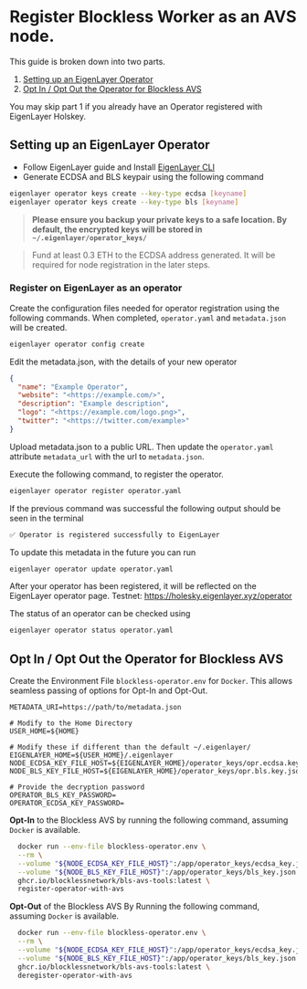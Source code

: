 # Register Blockless Worker as an AVS node.

This guide is broken down into two parts.

1. [Setting up an EigenLayer Operator](#setting-up-an-eigenlayer-operator)
2. [Opt In / Opt Out the Operator for Blockless AVS](#opt-in--opt-out-the-operator-for-blockless-avs)

You may skip part 1 if you already have an Operator registered with EigenLayer Holskey.

## Setting up an EigenLayer Operator

* Follow EigenLayer guide and Install <a href="https://docs.eigenlayer.xyz/eigenlayer/operator-guides/operator-installation#installation-1" target="_new">EigenLayer CLI</a>
* Generate ECDSA and BLS keypair using the following command

```bash
eigenlayer operator keys create --key-type ecdsa [keyname]
eigenlayer operator keys create --key-type bls [keyname]
```

> **Please ensure you backup your private keys to a safe location. By default, the encrypted keys will be stored in `~/.eigenlayer/operator_keys/`**

> Fund at least 0.3 ETH to the ECDSA address generated. It will be required for node registration in the later steps.

### Register on EigenLayer as an operator

Create the configuration files needed for operator registration using the following commands. When completed, `operator.yaml` and `metadata.json` will be created.

```bash
eigenlayer operator config create
```

Edit the metadata.json, with the details of your new operator

```json
{
  "name": "Example Operator",
  "website": "<https://example.com/>",
  "description": "Example description",
  "logo": "<https://example.com/logo.png>",
  "twitter": "<https://twitter.com/example>"
}
```

Upload metadata.json to a public URL. Then update the `operator.yaml` attribute `metadata_url` with the url to `metadata.json`.

Execute the following command, to register the operator.

```bash
eigenlayer operator register operator.yaml
```

If the previous command was successful the following output should be seen in the terminal

```bash
✅ Operator is registered successfully to EigenLayer
```

To update this metadata in the future you can run

```bash
eigenlayer operator update operator.yaml
```

After your operator has been registered, it will be reflected on the EigenLayer operator page.
Testnet: https://holesky.eigenlayer.xyz/operator

The status of an operator can be checked using 

```bash
eigenlayer operator status operator.yaml
```

## Opt In / Opt Out the Operator for Blockless AVS

Create the Environment File `blockless-operator.env` for `Docker`. This allows seamless passing of options for Opt-In and Opt-Out.

```env
METADATA_URI=https://path/to/metadata.json

# Modify to the Home Directory
USER_HOME=${HOME}

# Modify these if different than the default ~/.eigenlayer/
EIGENLAYER_HOME=${USER_HOME}/.eigenlayer
NODE_ECDSA_KEY_FILE_HOST=${EIGENLAYER_HOME}/operator_keys/opr.ecdsa.key.json
NODE_BLS_KEY_FILE_HOST=${EIGENLAYER_HOME}/operator_keys/opr.bls.key.json

# Provide the decryption password
OPERATOR_BLS_KEY_PASSWORD=
OPERATOR_ECDSA_KEY_PASSWORD=
```

**Opt-In** to the Blockless AVS by running the following command, assuming `Docker` is available.

```bash
  docker run --env-file blockless-operator.env \
  --rm \
  --volume "${NODE_ECDSA_KEY_FILE_HOST}":/app/operator_keys/ecdsa_key.json \
  --volume "${NODE_BLS_KEY_FILE_HOST}":/app/operator_keys/bls_key.json \
  ghcr.io/blocklessnetwork/bls-avs-tools:latest \
  register-operator-with-avs
```

**Opt-Out** of the Blockless AVS By Running the following command, assuming `Docker` is available. 

```bash
  docker run --env-file blockless-operator.env \
  --rm \
  --volume "${NODE_ECDSA_KEY_FILE_HOST}":/app/operator_keys/ecdsa_key.json \
  --volume "${NODE_BLS_KEY_FILE_HOST}":/app/operator_keys/bls_key.json \
  ghcr.io/blocklessnetwork/bls-avs-tools:latest \
  deregister-operator-with-avs
```
